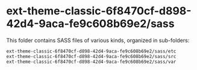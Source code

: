 # ext-theme-classic-6f8470cf-d898-42d4-9aca-fe9c608b69e2/sass

This folder contains SASS files of various kinds, organized in sub-folders:

    ext-theme-classic-6f8470cf-d898-42d4-9aca-fe9c608b69e2/sass/etc
    ext-theme-classic-6f8470cf-d898-42d4-9aca-fe9c608b69e2/sass/src
    ext-theme-classic-6f8470cf-d898-42d4-9aca-fe9c608b69e2/sass/var
